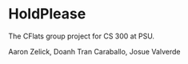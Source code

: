 # HoldPlease

The CFlats group project for CS 300 at PSU.

Aaron Zelick, Doanh Tran Caraballo, Josue Valverde
